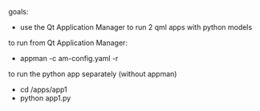 goals:
 - use the Qt Application Manager to run 2 qml apps with python models

to run from Qt Application Manager:
 - appman -c am-config.yaml -r

to run the python app separately (without appman)
 - cd /apps/app1
 - python app1.py